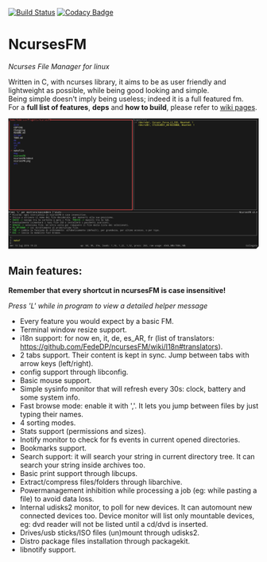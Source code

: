[![Build Status](https://travis-ci.org/FedeDP/ncursesFM.svg?branch=master)](https://travis-ci.org/FedeDP/ncursesFM)
[![Codacy Badge](https://api.codacy.com/project/badge/Grade/1c183099576b4a80a5bdcaced76571b6)](https://www.codacy.com/app/FedeDP/ncursesFM?utm_source=github.com&amp;utm_medium=referral&amp;utm_content=FedeDP/ncursesFM&amp;utm_campaign=Badge_Grade)

# NcursesFM

*Ncurses File Manager for linux*

Written in C, with ncurses library, it aims to be as user friendly and lightweight as possible, while being good looking and simple.  
Being simple doesn't imply being useless; indeed it is a full featured fm.  
For a **full list of features**, **deps** and **how to build**, please refer to [wiki pages](https://github.com/FedeDP/ncursesFM/wiki/).

![](https://github.com/FedeDP/ncursesFM/raw/master/ncursesFM.png)

## Main features:

**Remember that every shortcut in ncursesFM is case insensitive!**

*Press 'L' while in program to view a detailed helper message*

* Every feature you would expect by a basic FM.
* Terminal window resize support.
* i18n support: for now en, it, de, es_AR, fr (list of translators: https://github.com/FedeDP/ncursesFM/wiki/I18n#translators).
* 2 tabs support. Their content is kept in sync. Jump between tabs with arrow keys (left/right).
* config support through libconfig.
* Basic mouse support.
* Simple sysinfo monitor that will refresh every 30s: clock, battery and some system info.
* Fast browse mode: enable it with ','. It lets you jump between files by just typing their names.
* 4 sorting modes.
* Stats support (permissions and sizes).
* Inotify monitor to check for fs events in current opened directories.
* Bookmarks support.
* Search support: it will search your string in current directory tree. It can search your string inside archives too.
* Basic print support through libcups.
* Extract/compress files/folders through libarchive.
* Powermanagement inhibition while processing a job (eg: while pasting a file) to avoid data loss.
* Internal udisks2 monitor, to poll for new devices. It can automount new connected devices too. Device monitor will list only mountable devices, eg: dvd reader will not be listed until a cd/dvd is inserted.
* Drives/usb sticks/ISO files (un)mount through udisks2.
* Distro package files installation through packagekit.
* libnotify support.
